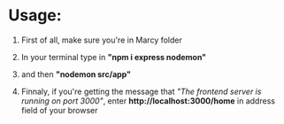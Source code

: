 # Usage:

1. First of all, make sure you're in Marcy folder

2. In your terminal type in <b>"npm i express nodemon"</b>

3. and then <b>"nodemon src/app"</b>

4. Finnaly, if you're getting the message that <i>"The frontend server is running on port 3000"</i>, enter <b>http://localhost:3000/home</b> in address field of your browser
